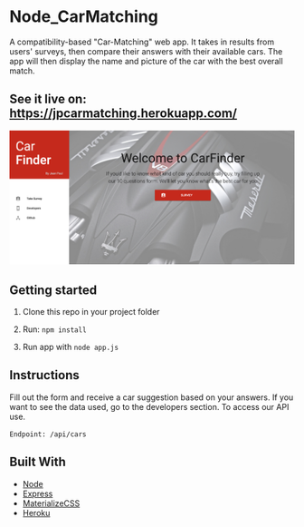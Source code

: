 # Node_CarMatching
A compatibility-based "Car-Matching" web app. It takes in results from users' surveys, then compare their answers with their available cars. The app will then display the name and picture of the car with the best overall match.

## See it live on: https://jpcarmatching.herokuapp.com/ 

![alt text][screenshot]

[screenshot]: https://github.com/jpdevspace/Node_CarMatching/blob/master/public/imgs/screenshot.png "Node web app"

## Getting started

1. Clone this repo in your project folder 

2. Run: `npm install`

3. Run app with `node app.js` 

## Instructions
Fill out the form and receive a car suggestion based on your answers. If you want to see the data used, go to the developers section. To access our API use.
```
Endpoint: /api/cars
```

## Built With

* [Node](https://nodejs.org/en/)
* [Express](https://www.expressjs.com) 
* [MaterializeCSS](https://www.materializecss.com)
* [Heroku](https://www.heroku.com)




